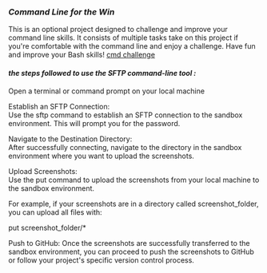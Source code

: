 ### *Command Line for the Win*

This is an optional project designed to challenge and improve your command line skills. It consists of multiple tasks take on this project if you're comfortable with the command line and enjoy a challenge. Have fun and improve your Bash skills! [cmd challenge](https://cmdchallenge.com/) 
####  *the steps followed to use the SFTP command-line tool :*

Open a terminal or command prompt on your local machine

Establish an SFTP Connection:  
Use the sftp command to establish an SFTP connection to the sandbox environment. This will prompt you for the password.

Navigate to the Destination Directory:  
After successfully connecting, navigate to the directory in the sandbox environment where you want to upload the screenshots.

Upload Screenshots:  
Use the put command to upload the screenshots from your local machine to the sandbox environment. 

For example, if your screenshots are in a directory called screenshot_folder, you can upload all files with:

put screenshot_folder/*

Push to GitHub: Once the screenshots are successfully transferred to the sandbox environment, you can proceed to push the screenshots to GitHub or follow your project's specific version control process.
